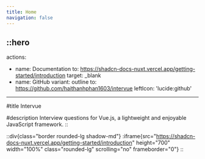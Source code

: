 ```yaml
---
title: Home
navigation: false
---
```


::hero
---

actions:
  - name: Documentation
    to: https://shadcn-docs-nuxt.vercel.app/getting-started/introduction
    target: _blank
  - name: GitHub
    variant: outline
    to: https://github.com/haithanhphan1603/intervue
    leftIcon: 'lucide:github'
---

#title
Intervue

#description
Interview questions for Vue.js, a lightweight and enjoyable JavaScript framework.
::

::div{class="border rounded-lg shadow-md"}
  :iframe{src="https://shadcn-docs-nuxt.vercel.app/getting-started/introduction" height="700" width="100%" class="rounded-lg" scrolling="no" frameborder="0"}
::

